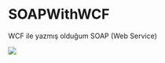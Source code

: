 # SOAPWithWCF
WCF ile yazmış olduğum SOAP  (Web Service)

<img src = "https://hizliresim.com/Ey8AQg"></img>
